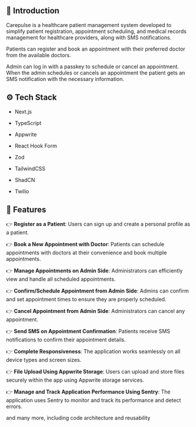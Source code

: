 ## 🤖 Introduction
Carepulse is a healthcare patient management system developed to simplify patient registration, appointment scheduling, and medical records management for healthcare providers, along with SMS notifications.

Patients can register and book an appointment with their preferred doctor from the available doctors.

Admin can log in with a passkey to schedule or cancel an appointment. When the admin schedules or cancels an appointment the patient gets an SMS notification with the necessary information.
## ⚙️ Tech Stack

- Next.js

- TypeScript

- Appwrite

- React Hook Form

- Zod

- TailwindCSS

- ShadCN

- Twilio

## 🔋 Features

👉 **Register as a Patient**: Users can sign up and create a personal profile as a patient.

👉 **Book a New Appointment with Doctor**: Patients can schedule appointments with doctors at their convenience and book multiple appointments.

👉 **Manage Appointments on Admin Side**: Administrators can efficiently view and handle all scheduled appointments.

👉 **Confirm/Schedule Appointment from Admin Side**: Admins can confirm and set appointment times to ensure they are properly scheduled.

👉 **Cancel Appointment from Admin Side**: Administrators can cancel any appointment.

👉 **Send SMS on Appointment Confirmation**: Patients receive SMS notifications to confirm their appointment details.

👉 **Complete Responsiveness**: The application works seamlessly on all device types and screen sizes.

👉 **File Upload Using Appwrite Storage**: Users can upload and store files securely within the app using Appwrite storage services.

👉 **Manage and Track Application Performance Using Sentry**: The application uses Sentry to monitor and track its performance and detect errors.

and many more, including code architecture and reusability

